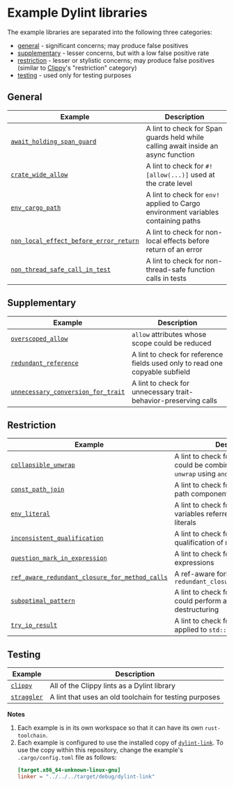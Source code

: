 # Example Dylint libraries

The example libraries are separated into the following three categories:

- [general] - significant concerns; may produce false positives
- [supplementary] - lesser concerns, but with a low false positive rate
- [restriction] - lesser or stylistic concerns; may produce false positives (similar to [Clippy]'s "restriction" category)
- [testing] - used only for testing purposes

## General

| Example                                                                                  | Description                                                                        |
| ---------------------------------------------------------------------------------------- | ---------------------------------------------------------------------------------- |
| [`await_holding_span_guard`](./general/await_holding_span_guard)                         | A lint to check for Span guards held while calling await inside an async function  |
| [`crate_wide_allow`](./general/crate_wide_allow)                                         | A lint to check for `#![allow(...)]` used at the crate level                       |
| [`env_cargo_path`](./general/env_cargo_path)                                             | A lint to check for `env!` applied to Cargo environment variables containing paths |
| [`non_local_effect_before_error_return`](./general/non_local_effect_before_error_return) | A lint to check for non-local effects before return of an error                    |
| [`non_thread_safe_call_in_test`](./general/non_thread_safe_call_in_test)                 | A lint to check for non-thread-safe function calls in tests                        |

## Supplementary

| Example                                                                                | Description                                                                  |
| -------------------------------------------------------------------------------------- | ---------------------------------------------------------------------------- |
| [`overscoped_allow`](./supplementary/overscoped_allow)                                 | `allow` attributes whose scope could be reduced                              |
| [`redundant_reference`](./supplementary/redundant_reference)                           | A lint to check for reference fields used only to read one copyable subfield |
| [`unnecessary_conversion_for_trait`](./supplementary/unnecessary_conversion_for_trait) | A lint to check for unnecessary trait-behavior-preserving calls              |

## Restriction

| Example                                                                                                      | Description                                                                                          |
| ------------------------------------------------------------------------------------------------------------ | ---------------------------------------------------------------------------------------------------- |
| [`collapsible_unwrap`](./restriction/collapsible_unwrap)                                                     | A lint to check for an `unwrap` that could be combined with an `expect` or `unwrap` using `and_then` |
| [`const_path_join`](./restriction/const_path_join)                                                           | A lint to check for joining of constant path components                                              |
| [`env_literal`](./restriction/env_literal)                                                                   | A lint to check for environment variables referred to with string literals                           |
| [`inconsistent_qualification`](./restriction/inconsistent_qualification)                                     | A lint to check for inconsistent qualification of module items                                       |
| [`question_mark_in_expression`](./restriction/question_mark_in_expression)                                   | A lint to check for the `?` operator in expressions                                                  |
| [`ref_aware_redundant_closure_for_method_calls`](./restriction/ref_aware_redundant_closure_for_method_calls) | A ref-aware fork of `redundant_closure_for_method_calls`                                             |
| [`suboptimal_pattern`](./restriction/suboptimal_pattern)                                                     | A lint to check for patterns that could perform additional destructuring                             |
| [`try_io_result`](./restriction/try_io_result)                                                               | A lint to check for the `?` operator applied to `std::io::Result`                                    |

## Testing

| Example                            | Description                                            |
| ---------------------------------- | ------------------------------------------------------ |
| [`clippy`](./testing/clippy)       | All of the Clippy lints as a Dylint library            |
| [`straggler`](./testing/straggler) | A lint that uses an old toolchain for testing purposes |

**Notes**

1. Each example is in its own workspace so that it can have its own `rust-toolchain`.
2. Each example is configured to use the installed copy of [`dylint-link`](../dylint-link). To use the copy within this repository, change the example's `.cargo/config.toml` file as follows:
   ```toml
   [target.x86_64-unknown-linux-gnu]
   linker = "../../../target/debug/dylint-link"
   ```

[clippy]: https://github.com/rust-lang/rust-clippy#clippy
[general]: #general
[restriction]: #restriction
[supplementary]: #supplementary
[testing]: #testing
